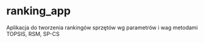 # ranking_app
Aplikacja do tworzenia rankingów sprzętów wg parametrów i wag metodami TOPSIS, RSM, SP-CS
